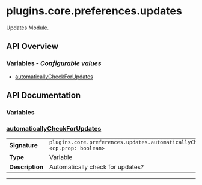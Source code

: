 # plugins.core.preferences.updates

Updates Module.

## API Overview
### **Variables** - _Configurable values_
 * [automaticallyCheckForUpdates](#automaticallycheckforupdates)


## API Documentation

### Variables


### [automaticallyCheckForUpdates](#automaticallycheckforupdates)

|                                             |                                                                                     |
| --------------------------------------------|-------------------------------------------------------------------------------------|
| **Signature**                               | `plugins.core.preferences.updates.automaticallyCheckForUpdates <cp.prop: boolean>`                                                                    |
| **Type**                                    | Variable                                                                     |
| **Description**                             | Automatically check for updates?                                                                     |

---
